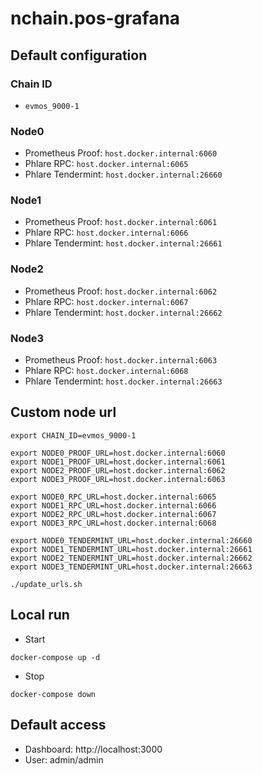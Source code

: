 # nchain.pos-grafana

## Default configuration

### Chain ID

- `evmos_9000-1`

### Node0 
- Prometheus Proof: `host.docker.internal:6060`
- Phlare RPC: `host.docker.internal:6065`
- Phlare Tendermint: `host.docker.internal:26660`

### Node1 
- Prometheus Proof: `host.docker.internal:6061`
- Phlare RPC: `host.docker.internal:6066`
- Phlare Tendermint: `host.docker.internal:26661`

### Node2
- Prometheus Proof: `host.docker.internal:6062`
- Phlare RPC: `host.docker.internal:6067`
- Phlare Tendermint: `host.docker.internal:26662`

### Node3
- Prometheus Proof: `host.docker.internal:6063`
- Phlare RPC: `host.docker.internal:6068`
- Phlare Tendermint: `host.docker.internal:26663`

## Custom node url

```
export CHAIN_ID=evmos_9000-1

export NODE0_PROOF_URL=host.docker.internal:6060
export NODE1_PROOF_URL=host.docker.internal:6061
export NODE2_PROOF_URL=host.docker.internal:6062
export NODE3_PROOF_URL=host.docker.internal:6063

export NODE0_RPC_URL=host.docker.internal:6065
export NODE1_RPC_URL=host.docker.internal:6066
export NODE2_RPC_URL=host.docker.internal:6067
export NODE3_RPC_URL=host.docker.internal:6068

export NODE0_TENDERMINT_URL=host.docker.internal:26660
export NODE1_TENDERMINT_URL=host.docker.internal:26661
export NODE2_TENDERMINT_URL=host.docker.internal:26662
export NODE3_TENDERMINT_URL=host.docker.internal:26663

./update_urls.sh
```


## Local run

- Start

```
docker-compose up -d
```

- Stop

```
docker-compose down
```

## Default access

- Dashboard: http://localhost:3000
- User: admin/admin